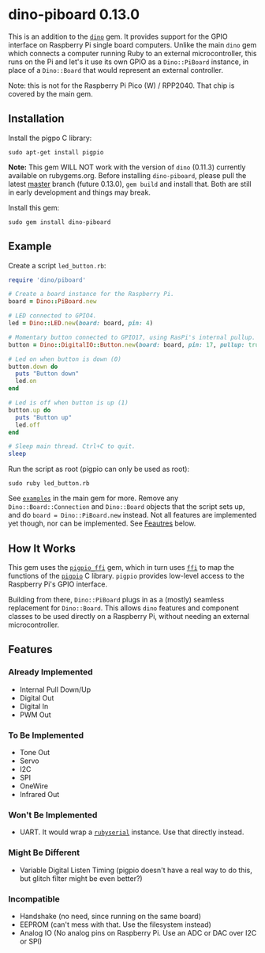 # dino-piboard 0.13.0

This is an addition to the [`dino`](https://github.com/austinbv/dino) gem. It provides support for the GPIO interface on Raspberry Pi single board computers. Unlike the main `dino` gem which connects a computer running Ruby to an external microcontroller, this runs on the Pi and let's it use its own GPIO as a `Dino::PiBoard` instance, in place of a `Dino::Board` that would represent an external controller.

Note: this is not for the Raspberry Pi Pico (W) / RPP2040. That chip is covered by the main gem.

## Installation
Install the pigpo C library:
```shell
sudo apt-get install pigpio
```

**Note:** This gem WILL NOT work with the version of `dino` (0.11.3) currently available on rubygems.org. Before installing `dino-piboard`, please pull the latest [master](https://github.com/austinbv/dino) branch (future 0.13.0), `gem build` and install that. Both are still in early development and things may break.

Install this gem:
```shell
sudo gem install dino-piboard
```

## Example
Create a script `led_button.rb`:
```ruby
require 'dino/piboard'

# Create a board instance for the Raspberry Pi.
board = Dino::PiBoard.new

# LED connected to GPIO4.
led = Dino::LED.new(board: board, pin: 4)

# Momentary button connected to GPIO17, using RasPi's internal pullup.
button = Dino::DigitalIO::Button.new(board: board, pin: 17, pullup: true)

# Led on when button is down (0)
button.down do
  puts "Button down"
  led.on
end

# Led is off when button is up (1)
button.up do
  puts "Button up"
  led.off
end

# Sleep main thread. Ctrl+C to quit.
sleep
```

Run the script as root (pigpio can only be used as root):
```shell
sudo ruby led_button.rb
```

See [`examples`](https://github.com/austinbv/dino/tree/master/examples) in the main gem for more. Remove any `Dino::Board::Connection` and `Dino::Board` objects that the script sets up, and do `board = Dino::PiBoard.new` instead. Not all features are implemented yet though, nor can be implemented. See [Feautres](#features) below.

## How It Works

This gem uses the [`pigpio_ffi`](https://github.com/dino-rb/pigpio_ffi) gem, which in turn uses [`ffi`](https://github.com/ffi/ffi) to map the functions of the [`pigpio`](https://github.com/joan2937/pigpio) C library. `pigpio` provides low-level access to the Raspberry Pi's GPIO interface.

Building from there, `Dino::PiBoard` plugs in as a (mostly) seamless replacement for `Dino::Board`. This allows `dino` features and component classes to be used directly on a Raspberry Pi, without needing an external microcontroller.

## Features

### Already Implemented
  - Internal Pull Down/Up
  - Digital Out
  - Digital In
  - PWM Out

### To Be Implemented
  - Tone Out
  - Servo
  - I2C
  - SPI
  - OneWire
  - Infrared Out

### Won't Be Implemented
  - UART. It would wrap a [`rubyserial`](https://github.com/hybridgroup/rubyserial) instance. Use that directly instead.

### Might Be Different
  - Variable Digital Listen Timing (pigpio doesn't have a real way to do this, but glitch filter might be even better?)

### Incompatible
  - Handshake (no need, since running on the same board)
  - EEPROM (can't mess with that. Use the filesystem instead)
  - Analog IO (No analog pins on Raspberry Pi. Use an ADC or DAC over I2C or SPI)

